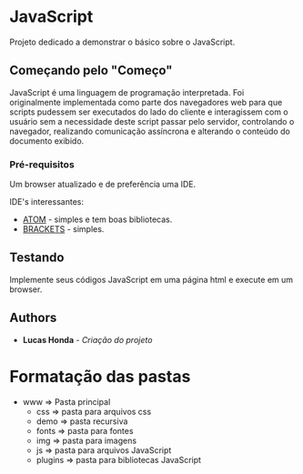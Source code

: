 # JavaScript

Projeto dedicado a demonstrar o básico sobre o JavaScript.

## Começando pelo "Começo"

JavaScript é uma linguagem de programação interpretada. Foi originalmente implementada como parte dos navegadores web para que scripts pudessem ser executados do lado do cliente e interagissem com o usuário sem a necessidade deste script passar pelo servidor, controlando o navegador, realizando comunicação assíncrona e alterando o conteúdo do documento exibido.

### Pré-requisitos

Um browser atualizado e de preferência uma IDE.

  IDE's interessantes:
* [ATOM](https://atom.io) - simples e tem boas bibliotecas.
* [BRACKETS](http://brackets.io) - simples.


## Testando

Implemente seus códigos JavaScript em uma página html e execute em um browser.

## Authors

* **Lucas Honda** - *Criação do projeto*

# Formatação das pastas

  - www => Pasta principal
    - css => pasta para arquivos css
    - demo => pasta recursiva
    - fonts =>  pasta para fontes
    - img => pasta para imagens
    - js => pasta para arquivos JavaScript
    - plugins => pasta para bibliotecas JavaScript  
    
    
